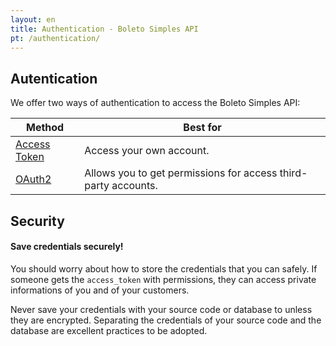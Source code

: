 ```yaml
---
layout: en
title: Authentication - Boleto Simples API
pt: /authentication/
---
```


## Autentication

We offer two ways of authentication to access the Boleto Simples API:

<table class="table table-bordered features">
  <thead>
  <tr>
    <th>Method</th>
    <th>Best for</th>
  </tr>
  </thead>
  <tbody>
  <tr>
    <td><a href="/authentication/en/token">Access Token</a></td>
    <td>Access your own account.</td>
  </tr>
  <tr>
    <td><a href="/authentication/en/oauth2">OAuth2</a></td>
    <td> Allows you to get permissions for access third-party accounts.</td>
  </tr>
  </tbody>
</table>

## Security

#### Save credentials securely!

You should worry about how to store the credentials that you can safely. If someone gets the `access_token` with permissions,
they can access private informations of you and of your customers.

Never save your credentials with your source code or database to unless they are encrypted. Separating the credentials of your source code and the database are excellent practices to be adopted.
